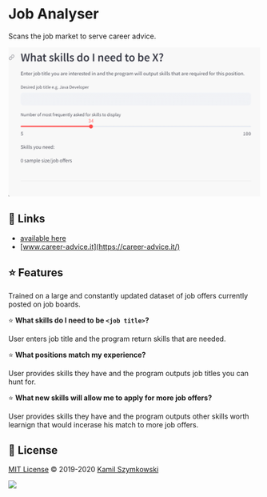 # Job Analyser
Scans the job market to serve career advice.

![demo_question1](https://github.com/SzymkowskiDev/job-analyser/blob/master/assets/demo_q1.gif?raw=true)

## 🔗 Links
* [available here](https://job-analyser-uhsgzgqgyy3eg9sgnc2qhe.streamlit.app/)
* [www.career-advice.it](https://career-advice.it/)


## ⭐ Features

Trained on a large and constantly updated dataset of job offers currently posted on job boards.

⭐ **What skills do I need to be `<job title>`?**

User enters job title and the program return skills that are needed.

⭐ **What positions match my experience?**

User provides skills they have and the program outputs job titles you can hunt for.

⭐ **What new skills will allow me to apply for more job offers?**

User provides skills they have and the program outputs other skills worth learnign that would incerase his match to more job offers.


## 📄 License
[MIT License](https://choosealicense.com/licenses/mit/) ©️ 2019-2020 [Kamil Szymkowski](https://github.com/SzymkowskiDev "Get in touch!")

[![](https://img.shields.io/badge/license-MIT-green?style=plastic)](https://choosealicense.com/licenses/mit/)





